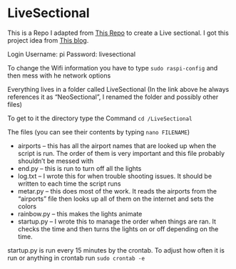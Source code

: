 # LiveSectional

This is a Repo I adapted from [This Repo](https://github.com/JJSilva/NeoSectional) to create  a Live sectional.
I got this project idea from [This blog](http://www.iflymn.com/2019/07/livesectional/).

Login
Username: pi 
Password: livesectional

To change the Wifi information you have to type `sudo raspi-config` and then mess with he network options

Everything lives in a folder called LiveSectional (In the link above he always references it as “NeoSectional”, I renamed the folder and possibly other files)

To get to it the directory type the Command `cd /LiveSectional`

The files (you can see their contents by typing `nano FILENAME`)
* airports – this has all the airport names that are looked up when the script is run. The order of them is very important and this file probably shouldn’t be messed with
* end.py – this is run to turn off all the lights
* log.txt – I wrote this for when trouble shooting issues. It should be written to each time the script runs
* metar.py – this does most of the work. It reads the airports from the “airports” file then looks up all of them on the internet and sets the colors
* rainbow.py – this makes the lights animate
* startup.py – I wrote this to manage the order when things are ran. It checks the time and then turns the lights on or off depending on the time.

startup.py is run every 15 minutes by the crontab. To adjust how often it is run or anything in crontab run `sudo crontab -e`

